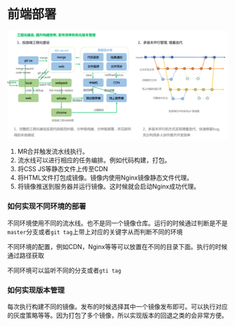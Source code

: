 # 前端部署

![image-20241217165935092](./assets/image-20241217165935092.png)

1. MR合并触发流水线执行。
2. 流水线可以进行相应的任务编排。例如代码构建，打包。
3. 将CSS JS等静态文件上传至CDN
4. 将HTML文件打包成镜像。镜像内使用Nginx镜像静态文件代理。
5. 将镜像推送到服务器并运行镜像。这时候就会启动Nginx成功代理。

### 如何实现不同环境的部署

不同环境使用不同的流水线。也不是同一个镜像仓库。运行的时候通过判断是不是`master`分支或者`git tag`上带上对应的关键字从而判断不同的环境

不同环境的配置，例如CDN，Nginx等等可以放置在不同的目录下面。执行的时候通过路径获取

不同环境可以监听不同的分支或者`gti tag`

### 如何实现版本管理

每次执行构建不同的镜像。发布的时候选择其中一个镜像发布即可。可以执行对应的灰度策略等等。因为打包了多个镜像，所以实现版本的回退之类的会非常方便。